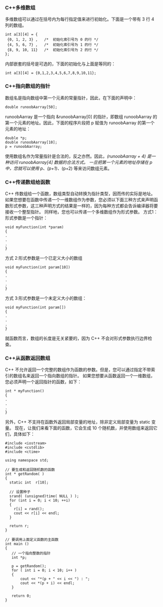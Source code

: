 ### C++多维数组 ###
多维数组可以通过在括号内为每行指定值来进行初始化。下面是一个带有 3 行 4 列的数组。
```
int a[3][4] = {  
 {0, 1, 2, 3} ,   /*  初始化索引号为 0 的行 */
 {4, 5, 6, 7} ,   /*  初始化索引号为 1 的行 */
 {8, 9, 10, 11}   /*  初始化索引号为 2 的行 */
};
```
内部嵌套的括号是可选的，下面的初始化与上面是等同的：
```
int a[3][4] = {0,1,2,3,4,5,6,7,8,9,10,11};
```

### C++指向数组的指针 ###
数组名是指向数组中第一个元素的常量指针，因此，在下面的声明中：
```
double runoobAarray[50];
```
runoobAarray 是一个指向 &runoobAarray[0] 的指针，即数组 runoobAarray 的第一个元素的地址。因此，下面的程序片段把 p 赋值为 runoobAarray 的第一个元素的地址：
```
double *p;
double runoobAarray[10];
p = runoobAarray;
```
使用数组名作为常量指针是合法的，反之亦然。因此，*(runoobAarray + 4) 是一种访问 runoobAarray[4] 数据的合法方式。
一旦把第一个元素的地址存储在 p 中，您就可以使用 *p、*(p+1)、*(p+2) 等来访问数组元素。


### C++传递数组给函数 ###
C++ 传数组给一个函数，数组类型自动转换为指针类型，因而传的实际是地址。
如果您想要在函数中传递一个一维数组作为参数，您必须以下面三种方式来声明函数形式参数，这三种声明方式的结果是一样的，因为每种方式都会告诉编译器将要接收一个整型指针。
同样地，您也可以传递一个多维数组作为形式参数。
方式1：形式参数是一个指针：
```
void myFunction(int *param)
{
.
.
.
}
```
方式 2:形式参数是一个已定义大小的数组
```
void myFunction(int param[10])
{
.
.
.
}
```
方式 3:形式参数是一个未定义大小的数组：
```
void myFunction(int param[])
{
.
.
.
}
```
就函数而言，数组的长度是无关紧要的，因为 C++ 不会对形式参数执行边界检查。


### C++从函数返回数组 ###
C++ 不允许返回一个完整的数组作为函数的参数。但是，您可以通过指定不带索引的数组名来返回一个指向数组的指针。
如果您想要从函数返回一个一维数组，您必须声明一个返回指针的函数，如下：
```
int * myFunction()
{
.
.
.
}
```
另外，C++ 不支持在函数外返回局部变量的地址，除非定义局部变量为 static 变量。
现在，让我们来看下面的函数，它会生成 10 个随机数，并使用数组来返回它们，具体如下：
```
#include <iostream>
#include <cstdlib>
#include <ctime>
 
using namespace std;
 
// 要生成和返回随机数的函数
int * getRandom( )
{
  static int  r[10];
 
  // 设置种子
  srand( (unsigned)time( NULL ) );
  for (int i = 0; i < 10; ++i)
  {
    r[i] = rand();
    cout << r[i] << endl;
  }
 
  return r;
}
 
// 要调用上面定义函数的主函数
int main ()
{
   // 一个指向整数的指针
   int *p;
 
   p = getRandom();
   for ( int i = 0; i < 10; i++ )
   {
       cout << "*(p + " << i << ") : ";
       cout << *(p + i) << endl;
   }
 
   return 0;
}
```


